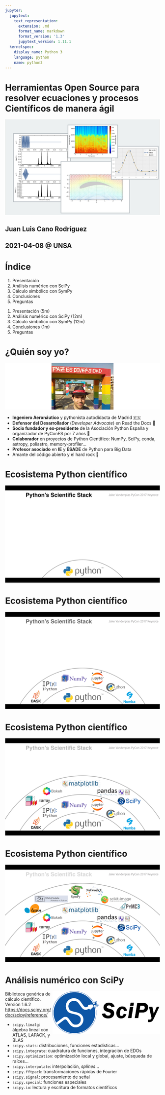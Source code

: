 ```yaml
---
jupyter:
  jupytext:
    text_representation:
      extension: .md
      format_name: markdown
      format_version: '1.3'
      jupytext_version: 1.11.1
  kernelspec:
    display_name: Python 3
    language: python
    name: python3
---
```


<!-- #region slideshow={"slide_type": "slide"} -->
# Herramientas Open Source para resolver ecuaciones y procesos Científicos de manera ágil

![SciPy showcase](img/scipy-showcase.png)

## Juan Luis Cano Rodríguez

## 2021-04-08 @ UNSA
<!-- #endregion -->

<!-- #region slideshow={"slide_type": "slide"} -->
# Índice

1. Presentación
2. Análisis numérico con SciPy
3. Cálculo simbólico con SymPy
4. Conclusiones
5. Preguntas
<!-- #endregion -->

<!-- #region slideshow={"slide_type": "notes"} -->
1. Presentación (5m)
2. Análisis numérico con SciPy (12m)
3. Cálculo simbólico con SymPy (12m)
4. Conclusiones (1m)
5. Preguntas
<!-- #endregion -->

<!-- #region slideshow={"slide_type": "slide"} -->
# ¿Quién soy yo?

![Juanlu @ UIS](img/juanl-uis.jpg)

* **Ingeniero Aeronáutico** y pythonista autodidacta de Madrid 🇪🇸
* **Defensor del Desarrollador** (_Developer Advocate_) en Read the Docs 🥑
* **Socio fundador y ex-presidente** de la Asociación Python España y organizador de PyConES por 7 años 🐍
* **Colaborador** en proyectos de Python Científico: NumPy, SciPy, conda, astropy, poliastro, memory-profiler...
* **Profesor asociado** en **IE** y **ESADE** de Python para Big Data
* Amante del código abierto y el hard rock 🤘

<!-- #endregion -->

<!-- #region slideshow={"slide_type": "slide"} -->
# Ecosistema Python científico

![Ecosystem](img/ecosystem/1.png)
<!-- #endregion -->

<!-- #region slideshow={"slide_type": "subslide"} -->
# Ecosistema Python científico

![Ecosystem](img/ecosystem/2.png)
<!-- #endregion -->

<!-- #region slideshow={"slide_type": "subslide"} -->
# Ecosistema Python científico

![Ecosystem](img/ecosystem/3.png)
<!-- #endregion -->

<!-- #region slideshow={"slide_type": "subslide"} -->
# Ecosistema Python científico

![Ecosystem](img/ecosystem/4.png)
<!-- #endregion -->

<!-- #region slideshow={"slide_type": "slide"} -->
# Análisis numérico con SciPy

<img src="img/scipy.png" width="350px" style="float: right" />

Biblioteca genérica de cálculo científico. Versión 1.6.2 https://docs.scipy.org/doc/scipy/reference/

* `scipy.linalg`: álgebra lineal con ATLAS, LAPACK, y BLAS
* `scipy.stats`: distribuciones, funciones estadísticas...
* `scipy.integrate`: cuadratura de funciones, integración de EDOs
* `scipy.optimization`: optimización local y global, ajuste, búsqueda de raíces...
* `scipy.interpolate`: interpolación, _splines_...
* `scipy.fftpack`: transformaciones rápidas de Fourier
* `scipy.signal`: procesamiento de señal
* `scipy.special`: funciones especiales
* `scipy.io`: lectura y escritura de formatos científicos
<!-- #endregion -->

